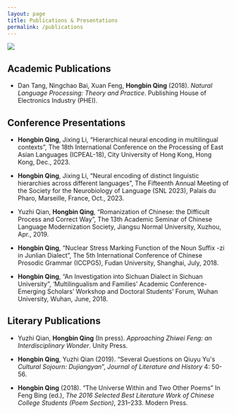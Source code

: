 ```yaml
---
layout: page
title: Publications & Presentations
permalink: /publications
---
```

<img src="{{ site.github.url }}/assets/img/snl.jpg">

## Academic Publications

- Dan Tang, Ningchao Bai, Xuan Feng, __Hongbin Qing__ (2018). _Natural Language Processing: Theory and Practice_. Publishing House of Electronics Industry (PHEI).

## Conference Presentations

- __Hongbin Qing__, Jixing Li, “Hierarchical neural encoding in multilingual contexts”, The 18th International Conference on the Processing of East Asian Languages (ICPEAL-18), City University of Hong Kong, Hong Kong, Dec., 2023.
  
- __Hongbin Qing__, Jixing Li, “Neural encoding of distinct linguistic hierarchies across different languages”, The Fifteenth Annual Meeting of the Society for the Neurobiology of Language (SNL 2023), Palais du Pharo, Marseille, France, Oct., 2023.
  
- Yuzhi Qian, __Hongbin Qing__, “Romanization of Chinese: the Difficult Process and Correct Way”, The 13th Academic Seminar of Chinese Language Modernization Society, Jiangsu Normal University, Xuzhou, Apr., 2019.
  
- __Hongbin Qing__, “Nuclear Stress Marking Function of the Noun Suffix -zi in Junlian Dialect”, The 5th International Conference of Chinese Prosodic Grammar (ICCPG5), Fudan University, Shanghai, July, 2018.
  
- __Hongbin Qing__, “An Investigation into Sichuan Dialect in Sichuan University”, ‘Multilingualism and Families’ Academic Conference-Emerging Scholars’ Workshop and Doctoral Students’ Forum, Wuhan University, Wuhan, June, 2018.

## Literary Publications
- Yuzhi Qian, __Hongbin Qing__ (In press). _Approaching Zhiwei Feng: an Interdisciplinary Wonder_. Unity Press.
- __Hongbin Qing__, Yuzhi Qian (2019). “Several Questions on Qiuyu Yu's _Cultural Sojourn: Dujiangyan_”, _Journal of Literature and History_ 4: 50-56.
  
- __Hongbin Qing__ (2018). “The Universe Within and Two Other Poems” In Feng Bing (ed.), _The 2016 Selected Best Literature Work of Chinese College Students (Poem Section)_, 231–233. Modern Press.

